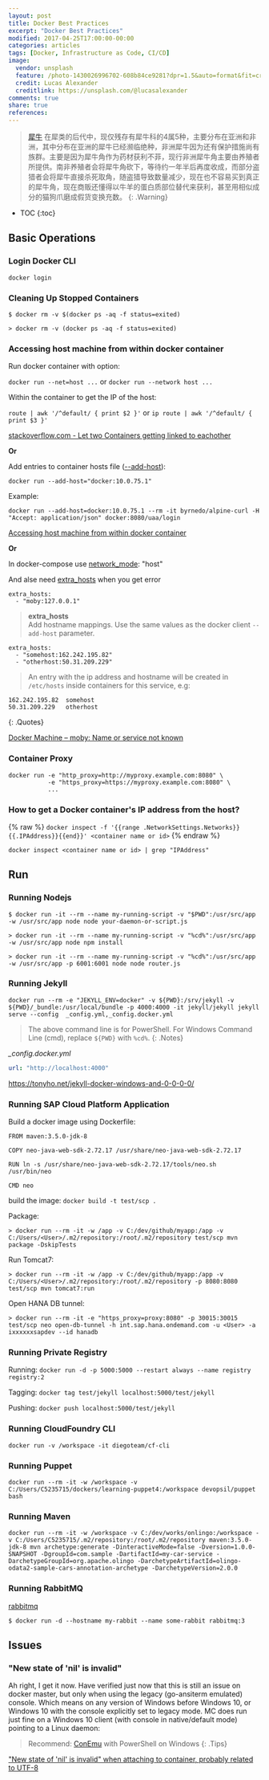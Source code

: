 ```yaml
---
layout: post
title: Docker Best Practices
excerpt: "Docker Best Practices"
modified: 2017-04-25T17:00:00-00:00
categories: articles
tags: [Docker, Infrastructure as Code, CI/CD]
image:
  vendor: unsplash
  feature: /photo-1430026996702-608b84ce9281?dpr=1.5&auto=format&fit=crop&w=1500&h=1000&q=80&cs=tinysrgb&crop=
  credit: Lucas Alexander
  creditlink: https://unsplash.com/@lucasalexander
comments: true
share: true
references:
---
```


> [犀牛](https://en.wikipedia.org/wiki/Rhinoceros) 在犀类的后代中，现仅残存有犀牛科的4属5种，主要分布在亚洲和非洲，其中分布在亚洲的犀牛已经濒临绝种，非洲犀牛因为还有保护措施尚有族群。主要是因为犀牛角作为药材获利不菲，现行非洲犀牛角主要由养殖者所提供。南非养殖者会将犀牛角砍下，等待约一年半后再度收成，而部分盗猎者会将犀牛直接杀死取角，随盗猎导致数量减少，现在也不容易买到真正的犀牛角，现在商贩还懂得以牛羊的蛋白质部位替代来获利，甚至用相似成分的猫狗爪磨成假货变换充数。
{: .Warning}

* TOC
{:toc}

## Basic Operations
### Login Docker CLI

`docker login`

### Cleaning Up Stopped Containers

`$ docker rm -v $(docker ps -aq -f status=exited)`

`> docker rm -v (docker ps -aq -f status=exited)`

### Accessing host machine from within docker container

Run docker container with option:

`docker run --net=host ...` or `docker run --network host ...`

Within the container to get the IP of the host:

`route | awk '/^default/ { print $2 }'` or `ip route | awk '/^default/ { print $3 }'`

[stackoverflow.com - Let two Containers getting linked to eachother
](https://stackoverflow.com/questions/27563460/let-two-containers-getting-linked-to-eachother)

**Or**

Add entries to container hosts file ([--add-host](https://docs.docker.com/engine/reference/commandline/run/#add-entries-to-container-hosts-file-add-host)):

`docker run --add-host="docker:10.0.75.1"`

Example:

`docker run --add-host=docker:10.0.75.1 --rm -it byrnedo/alpine-curl -H "Accept: application/json" docker:8080/uaa/login`

[Accessing host machine from within docker container](https://forums.docker.com/t/accessing-host-machine-from-within-docker-container/14248)

**Or**

In docker-compose use [network_mode](https://docs.docker.com/compose/compose-file/#network_mode): "host"

And alse need [extra_hosts](https://docs.docker.com/compose/compose-file/#extra_hosts) when you get error
```
extra_hosts:
  - "moby:127.0.0.1"
```

> **extra_hosts** <br>
> Add hostname mappings. Use the same values as the docker client `--add-host` parameter.
>
```
extra_hosts:
  - "somehost:162.242.195.82"
  - "otherhost:50.31.209.229"
```
> An entry with the ip address and hostname will be created in `/etc/hosts` inside containers for this service, e.g:
```
162.242.195.82  somehost
50.31.209.229   otherhost
```
{: .Quotes}

[Docker Machine – moby: Name or service not known](http://blog.yohanliyanage.com/2016/09/docker-machine-moby-name-or-service-not-known/)

### Container Proxy

```
docker run -e "http_proxy=http://myproxy.example.com:8080" \
           -e "https_proxy=https://myproxy.example.com:8080" \
           ...
```

### How to get a Docker container's IP address from the host?

{% raw %}
`docker inspect -f '{{range .NetworkSettings.Networks}}{{.IPAddress}}{{end}}' <container name or id>`
{% endraw %}

`docker inspect <container name or id> | grep "IPAddress"`

## Run
### Running Nodejs

`$ docker run -it --rm --name my-running-script -v "$PWD":/usr/src/app -w /usr/src/app node node your-daemon-or-script.js`

`> docker run -it --rm --name my-running-script -v "%cd%":/usr/src/app -w /usr/src/app node npm install`

`> docker run -it --rm --name my-running-script -v "%cd%":/usr/src/app -w /usr/src/app -p 6001:6001 node node router.js`

### Running Jekyll

`docker run --rm -e "JEKYLL_ENV=docker" -v ${PWD}:/srv/jekyll -v ${PWD}/_bundle:/usr/local/bundle -p 4000:4000 -it jekyll/jekyll jekyll serve --config  _config.yml,_config.docker.yml`

> The above command line is for PowerShell. For Windows Command Line (cmd), replace `${PWD}` with `%cd%`.
{: .Notes}

*_config.docker.yml*
```yaml
url: "http://localhost:4000"
```

https://tonyho.net/jekyll-docker-windows-and-0-0-0-0/

### Running SAP Cloud Platform Application

Build a docker image using Dockerfile:

```
FROM maven:3.5.0-jdk-8

COPY neo-java-web-sdk-2.72.17 /usr/share/neo-java-web-sdk-2.72.17

RUN ln -s /usr/share/neo-java-web-sdk-2.72.17/tools/neo.sh /usr/bin/neo

CMD neo
```

build the image:
`docker build -t test/scp .`

Package:

`> docker run --rm -it -w /app -v C:/dev/github/myapp:/app -v C:/Users/<User>/.m2/repository:/root/.m2/repository test/scp mvn package -DskipTests`

Run Tomcat7:

`> docker run --rm -it -w /app -v C:/dev/github/myapp:/app -v C:/Users/<User>/.m2/repository:/root/.m2/repository -p 8080:8080 test/scp mvn tomcat7:run`

Open HANA DB tunnel:

`> docker run --rm -it -e "https_proxy=proxy:8080" -p 30015:30015 test/scp neo open-db-tunnel -h int.sap.hana.ondemand.com -u <User> -a ixxxxxxsapdev --id hanadb`

### Running Private Registry

Running:
`docker run -d -p 5000:5000 --restart always --name registry registry:2`

Tagging:
`docker tag test/jekyll localhost:5000/test/jekyll`

Pushing:
`docker push localhost:5000/test/jekyll`

### Running CloudFoundry CLI

`docker run -v /workspace -it diegoteam/cf-cli`

### Running Puppet

`docker run --rm -it -w /workspace -v C:/Users/C5235715/dockers/learning-puppet4:/workspace devopsil/puppet bash`

### Running Maven

`docker run --rm -it -w /workspace -v C:/dev/works/onlingo:/workspace -v C:/Users/C5235715/.m2/repository:/root/.m2/repository maven:3.5.0-jdk-8 mvn archetype:generate -DinteractiveMode=false -Dversion=1.0.0-SNAPSHOT -DgroupId=com.sample -DartifactId=my-car-service -DarchetypeGroupId=org.apache.olingo -DarchetypeArtifactId=olingo-odata2-sample-cars-annotation-archetype -DarchetypeVersion=2.0.0`

### Running RabbitMQ

[rabbitmq](https://hub.docker.com/_/rabbitmq/)

`$ docker run -d --hostname my-rabbit --name some-rabbit rabbitmq:3`

## Issues

### "New state of 'nil' is invalid"
Ah right, I get it now. Have verified just now that this is still an issue on docker master, but only when using the legacy (go-ansiterm emulated) console. Which means on any version of Windows before Windows 10, or Windows 10 with the console explicitly set to legacy mode.  MC does run just fine on a Windows 10 client (with console in native/default mode) pointing to a Linux daemon:

> Recommend: [ConEmu](https://conemu.github.io/) with PowerShell on Windows
{: .Tips}

["New state of 'nil' is invalid" when attaching to container, probably related to UTF-8](https://github.com/moby/moby/issues/22345)
